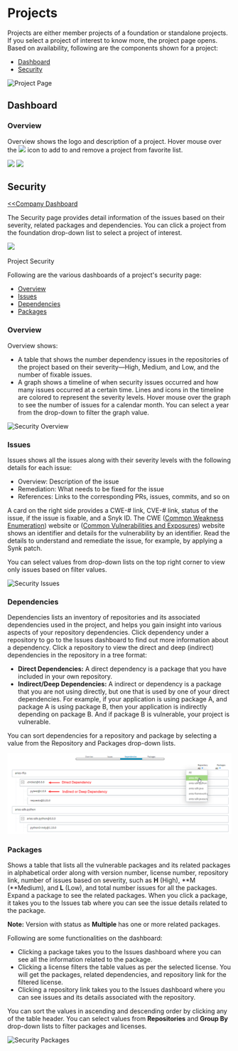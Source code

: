 # Projects

Projects are either member projects of a foundation or standalone projects. If you select a project of interest to know more, the project page opens. Based on availability, following are the components shown for a project:

* [Dashboard](./#dashboard)
* [Security](./#security)

![Project Page](https://gblobscdn.gitbook.com/assets%2F-LuGl2w4LzPpYJ8jx5ae%2F-M31Bl_FKta4pkZSJ5_f%2F-M31BtQdrsLTqQiVQC4s%2Fsecurity%20dashboard.png?alt=media&token=75168f73-1497-4214-b6ca-455644882da7)

## Dashboard <a id="dashboard"></a>

### Overview <a id="overview"></a>

Overview shows the logo and description of a project. Hover mouse over the ![](https://firebasestorage.googleapis.com/v0/b/gitbook-28427.appspot.com/o/assets%2F-LuGl2w4LzPpYJ8jx5ae%2F-M23_29VdNuuPEihJzVm%2F-M23aEV9KRmS3NPRfodU%2Ffavorite%20icon.png?alt=media&token=98d007ed-14e5-4e99-a8da-bb6e6fc7a1ed) icon to add to and remove a project from favorite list.

​![](https://firebasestorage.googleapis.com/v0/b/gitbook-28427.appspot.com/o/assets%2F-LuGl2w4LzPpYJ8jx5ae%2F-M23_29VdNuuPEihJzVm%2F-M23bMpeIR8SM4q5Dmww%2Fadd%20favorite.png?alt=media&token=fdd17c21-683f-4456-9305-56ad1c177ef8) ![](https://firebasestorage.googleapis.com/v0/b/gitbook-28427.appspot.com/o/assets%2F-LuGl2w4LzPpYJ8jx5ae%2F-M23_29VdNuuPEihJzVm%2F-M23bZXxwYtESIZPVrMM%2Fremove%20favorite.png?alt=media&token=4c64ee9b-ac79-4ab1-b7fd-4bdc66205025)

## Security <a id="security"></a>

​[&lt;&lt;Company Dashboard](https://docs.linuxfoundation.org/community-bridge/company/dashboard#security)​

The Security page provides detail information of the issues based on their severity, related packages and dependencies. You can click a project from the foundation drop-down list to select a project of interest.

![](https://gblobscdn.gitbook.com/assets%2F-LuGl2w4LzPpYJ8jx5ae%2F-M31Bl_FKta4pkZSJ5_f%2F-M31BtQdrsLTqQiVQC4s%2Fsecurity%20dashboard.png?alt=media&token=75168f73-1497-4214-b6ca-455644882da7)

Project Security

Following are the various dashboards of a project's security page:

* [Overview](./#overview)
* [Issues](./#issues)
* [Dependencies](./#dependencies)
* [Packages](./#packages)

### Overview <a id="overview-1"></a>

Overview shows:

* A table that shows the number dependency issues in the repositories of the project based on their severity—High, Medium, and Low, and the number of fixable issues.
* A graph shows a timeline of when security issues occurred and how many issues occurred at a certain time. Lines and icons in the timeline are colored to represent the severity levels. Hover mouse over the graph to see the number of issues for a calendar month. You can select a year from the drop-down to filter the graph value.

![Security Overview](https://gblobscdn.gitbook.com/assets%2F-LuGl2w4LzPpYJ8jx5ae%2F-M31Bl_FKta4pkZSJ5_f%2F-M31Iao7W5KhdSRNNdQV%2Fissue%20graph.png?alt=media&token=4d09ef40-57dd-4a48-a06b-3182c381e7a0)

### Issues <a id="issues"></a>

Issues shows all the issues along with their severity levels with the following details for each issue:

* Overview: Description of the issue
* Remediation: What needs to be fixed for the issue
* References: Links to the corresponding PRs, issues, commits, and so on

A card on the right side provides a CWE-\# link, CVE-\# link, status of the issue, if the issue is fixable, and a Snyk ID. The CWE \([Common Weakness Enumeration](https://cwe.mitre.org/)\) website or \([Common Vulnerabilities and Exposures](https://cve.mitre.org/)\) website shows an identifier and details for the vulnerability by an identifier. Read the details to understand and remediate the issue, for example, by applying a Synk patch.

You can select values from drop-down lists on the top right corner to view only issues based on filter values.

![Security Issues](https://gblobscdn.gitbook.com/assets%2F-LuGl2w4LzPpYJ8jx5ae%2F-M3LMaEhqv_y3tiJX_HJ%2F-M3LQEHLQrcO4QNHuGXj%2FSecurity%20Isuues.png?alt=media&token=93f3baa7-0f58-4ead-ab87-e18607cea683)

### Dependencies <a id="dependencies"></a>

Dependencies lists an inventory of repositories and its associated dependencies used in the project, and helps you gain insight into various aspects of your repository dependencies. Click dependency under a repository to go to the Issues dashboard to find out more information about a dependency. Click a repository to view the direct and deep \(indirect\) dependencies in the repository in a tree format:

* **Direct Dependencies:** A direct dependency is a package that you have included in your own repository.
* **Indirect/Deep Dependencies:** A indirect or dependency is a package that you are not using directly, but one that is used by one of your direct dependencies. For example, if your application is using package A, and package A is using package B, then your application is indirectly depending on package B. And if package B is vulnerable, your project is vulnerable.

You can sort dependencies for a repository and package by selecting a value from the Repository and Packages drop-down lists.

![Dependencies](../../../../.gitbook/assets/dependency.png)

### Packages <a id="packages"></a>

Shows a table that lists all the vulnerable packages and its related packages in alphabetical order along with version number, license number, repository link, number of issues based on severity, such as **H** \(High\), **M \(**Medium\), and **L** \(Low\), and total number issues for all the packages. Expand a package to see the related packages. When you click a package, it takes you to the Issues tab where you can see the issue details related to the package.

**Note:** Version with status as **Multiple** has one or more related packages.

Following are some functionalities on the dashboard:

* Clicking a package takes you to the Issues dashboard where you can see all the information related to the package.
* Clicking a license filters the table values as per the selected license. You will get the packages, related dependencies, and repository link for the filtered license.
* Clicking a repository link takes you to the Issues dashboard where you can see issues and its details associated with the repository.

You can sort the values in ascending and descending order by clicking any of the table header. You can select values from **Repositories** and **Group By** drop-down lists to filter packages and licenses.

![Security Packages](https://gblobscdn.gitbook.com/assets%2F-LuGl2w4LzPpYJ8jx5ae%2F-M36e529lY-RTZJ5xj6e%2F-M31KZ4iIhyS5KaX6zxc%2FSecurity%20Isuues.png?alt=media&token=73f6cec2-b27f-4e55-9866-b5c9cfab3d27)

​

